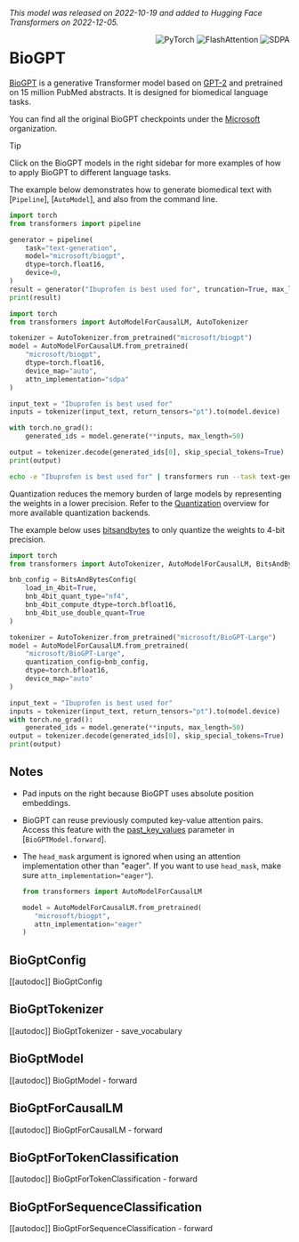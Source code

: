 <!--Copyright 2022 The HuggingFace Team. All rights reserved.

Licensed under the Apache License, Version 2.0 (the "License"); you may not use this file except in compliance with
the License. You may obtain a copy of the License at

http://www.apache.org/licenses/LICENSE-2.0

Unless required by applicable law or agreed to in writing, software distributed under the License is distributed on
an "AS IS" BASIS, WITHOUT WARRANTIES OR CONDITIONS OF ANY KIND, either express or implied. See the License for the
specific language governing permissions and limitations under the License.

⚠️ Note that this file is in Markdown but contain specific syntax for our doc-builder (similar to MDX) that may not be
rendered properly in your Markdown viewer.

-->
*This model was released on 2022-10-19 and added to Hugging Face Transformers on 2022-12-05.*

<div style="float: right;">
    <div class="flex flex-wrap space-x-1">
            <img alt="PyTorch" src="https://img.shields.io/badge/PyTorch-DE3412?style=flat&logo=pytorch&logoColor=white">
            <img alt="FlashAttention" src="https://img.shields.io/badge/%E2%9A%A1%EF%B8%8E%20FlashAttention-eae0c8?style=flat">
            <img alt="SDPA" src="https://img.shields.io/badge/SDPA-DE3412?style=flat&logo=pytorch&logoColor=white">
    </div>
</div>

# BioGPT

[BioGPT](https://huggingface.co/papers/2210.10341) is a generative Transformer model based on [GPT-2](./gpt2) and pretrained on 15 million PubMed abstracts. It is designed for biomedical language tasks.

You can find all the original BioGPT checkpoints under the [Microsoft](https://huggingface.co/microsoft?search_models=biogpt) organization.

> [!TIP]
> Click on the BioGPT models in the right sidebar for more examples of how to apply BioGPT to different language tasks.

The example below demonstrates how to generate biomedical text with [`Pipeline`], [`AutoModel`], and also from the command line.

<hfoptions id="usage">
<hfoption id="Pipeline">

```py
import torch
from transformers import pipeline

generator = pipeline(
    task="text-generation",
    model="microsoft/biogpt",
    dtype=torch.float16,
    device=0,
)
result = generator("Ibuprofen is best used for", truncation=True, max_length=50, do_sample=True)[0]["generated_text"]
print(result)
```

</hfoption>
<hfoption id="AutoModel">

```py
import torch
from transformers import AutoModelForCausalLM, AutoTokenizer

tokenizer = AutoTokenizer.from_pretrained("microsoft/biogpt")
model = AutoModelForCausalLM.from_pretrained(
    "microsoft/biogpt",
    dtype=torch.float16,
    device_map="auto",
    attn_implementation="sdpa"
)

input_text = "Ibuprofen is best used for"
inputs = tokenizer(input_text, return_tensors="pt").to(model.device)

with torch.no_grad():
    generated_ids = model.generate(**inputs, max_length=50)

output = tokenizer.decode(generated_ids[0], skip_special_tokens=True)
print(output)
```

</hfoption>
<hfoption id="transformers CLI">

```bash
echo -e "Ibuprofen is best used for" | transformers run --task text-generation --model microsoft/biogpt --device 0
```

</hfoption>
</hfoptions>

Quantization reduces the memory burden of large models by representing the weights in a lower precision. Refer to the [Quantization](../quantization/overview) overview for more available quantization backends.

The example below uses [bitsandbytes](../quantization/bitsandbytes) to only quantize the weights to 4-bit precision.

```py
import torch
from transformers import AutoTokenizer, AutoModelForCausalLM, BitsAndBytesConfig

bnb_config = BitsAndBytesConfig(
    load_in_4bit=True,
    bnb_4bit_quant_type="nf4",
    bnb_4bit_compute_dtype=torch.bfloat16,
    bnb_4bit_use_double_quant=True
)

tokenizer = AutoTokenizer.from_pretrained("microsoft/BioGPT-Large")
model = AutoModelForCausalLM.from_pretrained(
    "microsoft/BioGPT-Large",
    quantization_config=bnb_config,
    dtype=torch.bfloat16,
    device_map="auto"
)

input_text = "Ibuprofen is best used for"
inputs = tokenizer(input_text, return_tensors="pt").to(model.device)
with torch.no_grad():
    generated_ids = model.generate(**inputs, max_length=50)
output = tokenizer.decode(generated_ids[0], skip_special_tokens=True)
print(output)
```

## Notes

- Pad inputs on the right because BioGPT uses absolute position embeddings.
- BioGPT can reuse previously computed key-value attention pairs. Access this feature with the [past_key_values](https://huggingface.co/docs/transformers/main/en/model_doc/biogpt#transformers.BioGptModel.forward.past_key_values) parameter in [`BioGPTModel.forward`].
- The `head_mask` argument is ignored when using an attention implementation other than "eager". If you want to use `head_mask`, make sure `attn_implementation="eager"`).

   ```py
   from transformers import AutoModelForCausalLM

   model = AutoModelForCausalLM.from_pretrained(
      "microsoft/biogpt",
      attn_implementation="eager"
   )

## BioGptConfig

[[autodoc]] BioGptConfig


## BioGptTokenizer

[[autodoc]] BioGptTokenizer
    - save_vocabulary


## BioGptModel

[[autodoc]] BioGptModel
    - forward


## BioGptForCausalLM

[[autodoc]] BioGptForCausalLM
    - forward


## BioGptForTokenClassification

[[autodoc]] BioGptForTokenClassification
    - forward


## BioGptForSequenceClassification

[[autodoc]] BioGptForSequenceClassification
    - forward
